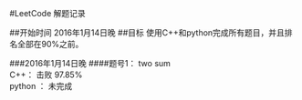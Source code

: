 #LeetCode 解题记录

##开始时间
2016年1月14日晚
##目标
使用C++和python完成所有题目，并且排名全部在90%之前。

###2016年1月14日晚
####题号1： two sum   
C++： 击败 97.85%   
python ： 未完成